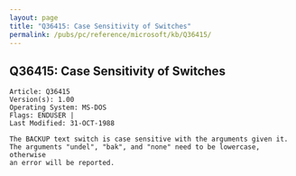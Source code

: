 ```yaml
---
layout: page
title: "Q36415: Case Sensitivity of Switches"
permalink: /pubs/pc/reference/microsoft/kb/Q36415/
---
```


## Q36415: Case Sensitivity of Switches

	Article: Q36415
	Version(s): 1.00
	Operating System: MS-DOS
	Flags: ENDUSER |
	Last Modified: 31-OCT-1988
	
	The BACKUP text switch is case sensitive with the arguments given it.
	The arguments "undel", "bak", and "none" need to be lowercase, otherwise
	an error will be reported.
